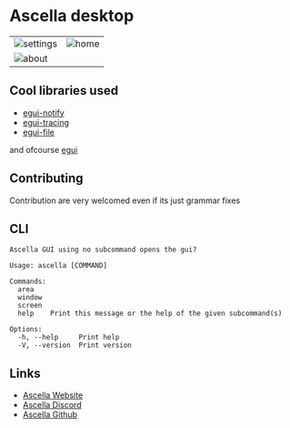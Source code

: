 # Ascella desktop

|                       |               |
| :-------------------- | :------------ |
| ![settings][settings] | ![home][home] |
| ![about][about]       |

[settings]: https://user-images.githubusercontent.com/72335827/234695281-c09ce67e-eed3-48b6-8089-0120d57dde2f.png
[home]: https://user-images.githubusercontent.com/72335827/234695319-de351b0b-bdde-4461-8434-6c8effb7679d.png
[about]: https://user-images.githubusercontent.com/72335827/234695358-a488d48a-ea89-45b8-8034-dd6476c43a2b.png

## Cool libraries used

- [egui-notify](https://github.com/ItsEthra/egui-notify)
- [egui-tracing](https://github.com/grievouz/egui_tracing)
- [egui-file](https://lib.rs/crates/egui_file)

and ofcourse [egui](https://github.com/emilk/egui/)

## Contributing

Contribution are very welcomed even if its just grammar fixes

## CLI

```
Ascella GUI using no subcommand opens the gui?

Usage: ascella [COMMAND]

Commands:
  area
  window
  screen
  help    Print this message or the help of the given subcommand(s)

Options:
  -h, --help     Print help
  -V, --version  Print version
```

## Links

- [Ascella Website](https://ascella.host/)
- [Ascella Discord](https://discord.gg/BDxd9AuHpr)
- [Ascella Github](https://github.com/ascellahost/ascellav3)

